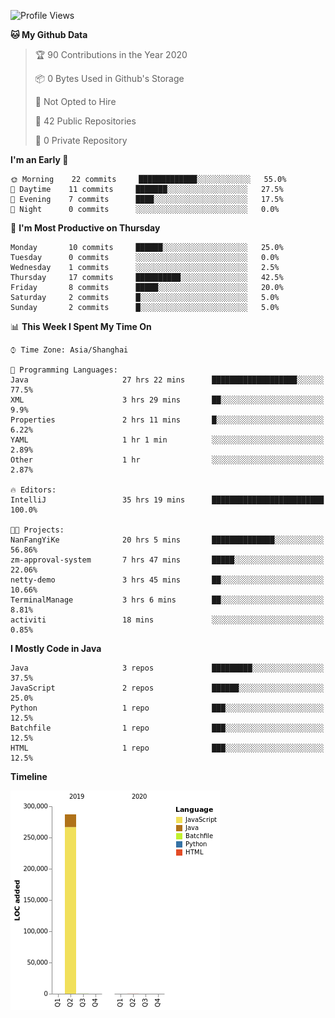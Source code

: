 <!--START_SECTION:waka-->
![Profile Views](http://img.shields.io/badge/Profile%20Views-0-blue)

**🐱 My Github Data** 

> 🏆 90 Contributions in the Year 2020
 > 
> 📦 0 Bytes Used in Github's Storage 
 > 
> 🚫 Not Opted to Hire
 > 
> 📜 42 Public Repositories
 > 
> 🔑 0 Private Repository 
 > 
**I'm an Early 🐤** 

```text
🌞 Morning    22 commits     █████████████░░░░░░░░░░░░   55.0% 
🌆 Daytime    11 commits     ███████░░░░░░░░░░░░░░░░░░   27.5% 
🌃 Evening    7 commits      ████░░░░░░░░░░░░░░░░░░░░░   17.5% 
🌙 Night      0 commits      ░░░░░░░░░░░░░░░░░░░░░░░░░   0.0%

```
📅 **I'm Most Productive on Thursday** 

```text
Monday       10 commits     ██████░░░░░░░░░░░░░░░░░░░   25.0% 
Tuesday      0 commits      ░░░░░░░░░░░░░░░░░░░░░░░░░   0.0% 
Wednesday    1 commits      ░░░░░░░░░░░░░░░░░░░░░░░░░   2.5% 
Thursday     17 commits     ██████████░░░░░░░░░░░░░░░   42.5% 
Friday       8 commits      █████░░░░░░░░░░░░░░░░░░░░   20.0% 
Saturday     2 commits      █░░░░░░░░░░░░░░░░░░░░░░░░   5.0% 
Sunday       2 commits      █░░░░░░░░░░░░░░░░░░░░░░░░   5.0%

```


📊 **This Week I Spent My Time On** 

```text
⌚︎ Time Zone: Asia/Shanghai

💬 Programming Languages: 
Java                     27 hrs 22 mins      ███████████████████░░░░░░   77.5% 
XML                      3 hrs 29 mins       ██░░░░░░░░░░░░░░░░░░░░░░░   9.9% 
Properties               2 hrs 11 mins       █░░░░░░░░░░░░░░░░░░░░░░░░   6.22% 
YAML                     1 hr 1 min          ░░░░░░░░░░░░░░░░░░░░░░░░░   2.89% 
Other                    1 hr                ░░░░░░░░░░░░░░░░░░░░░░░░░   2.87%

🔥 Editors: 
IntelliJ                 35 hrs 19 mins      █████████████████████████   100.0%

🐱‍💻 Projects: 
NanFangYiKe              20 hrs 5 mins       ██████████████░░░░░░░░░░░   56.86% 
zm-approval-system       7 hrs 47 mins       █████░░░░░░░░░░░░░░░░░░░░   22.06% 
netty-demo               3 hrs 45 mins       ██░░░░░░░░░░░░░░░░░░░░░░░   10.66% 
TerminalManage           3 hrs 6 mins        ██░░░░░░░░░░░░░░░░░░░░░░░   8.81% 
activiti                 18 mins             ░░░░░░░░░░░░░░░░░░░░░░░░░   0.85%

```

**I Mostly Code in Java** 

```text
Java                     3 repos             █████████░░░░░░░░░░░░░░░░   37.5% 
JavaScript               2 repos             ██████░░░░░░░░░░░░░░░░░░░   25.0% 
Python                   1 repo              ███░░░░░░░░░░░░░░░░░░░░░░   12.5% 
Batchfile                1 repo              ███░░░░░░░░░░░░░░░░░░░░░░   12.5% 
HTML                     1 repo              ███░░░░░░░░░░░░░░░░░░░░░░   12.5%

```


**Timeline**

![Chart not found](https://github.com/2720851545/2720851545/blob/master/charts/bar_graph.png) 


<!--END_SECTION:waka-->
